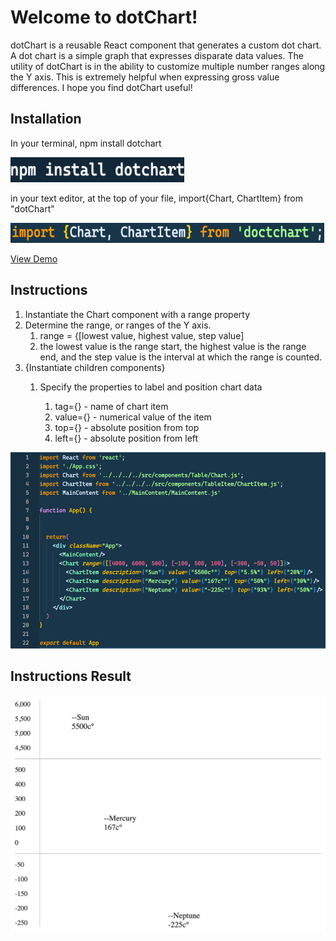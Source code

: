 <h1>Welcome to dotChart! </h1>

dotChart is a reusable React component that generates a custom dot chart.
A dot chart is a simple graph that expresses disparate data values. 
The utility of dotChart is in the ability to customize multiple number 
ranges along the Y axis. This is extremely helpful when expressing gross 
value differences. I hope you find dotChart useful!

<h2> Installation </h2>
<p> In your terminal, npm install dotchart </p>
<img src="https://github.com/mitchell-brandon/dotChart/blob/c30f9eacfd65ef59f5f0b67ee3bcab1b728f064a/demo/src/imgs/npm-install.png">
<p> in your text editor, at the top of your file, import{Chart, ChartItem} from "dotChart" </P>
<img src="https://github.com/mitchell-brandon/dotChart/blob/c30f9eacfd65ef59f5f0b67ee3bcab1b728f064a/demo/src/imgs/import.png">

[View Demo](https://link-url-here.org)


<h2> Instructions </h2>
<ol className="instructions-list list">
    <li> Instantiate the Chart component with a range property <Chart range={}> </Chart> </li>
    <li>
    Determine the range, or ranges of the Y axis. 
    <ol className='lower-alpha'>
        <li> range = {[lowest value, highest value, step value]</li>
        <li> 
        the lowest value is the range start, the highest 
        value is the range end, and the step value is the interval
        at which the range is counted.
        </li>
    </ol>
    </li>
    <li>
    {Instantiate <ChartItem/> children components}
    <ol className='lower-alpha'>
        <li> Specify the properties to label and position chart data </li>
        <ol className="lowest-roman">
        <li> tag={} - name of chart item</li>
        <li> value={} - numerical value of the item</li>
        <li> top={} - absolute position from top</li>
        <li> left={} - absolute position from left</li>
        </ol>
    </ol>
    </li>
</ol>

<img src="https://github.com/mitchell-brandon/dotChart/blob/c30f9eacfd65ef59f5f0b67ee3bcab1b728f064a/demo/src/imgs/demo.png">

<h2> Instructions Result </h2>
<img src="https://github.com/mitchell-brandon/dotChart/blob/master/demo/src/imgs/result.png">



